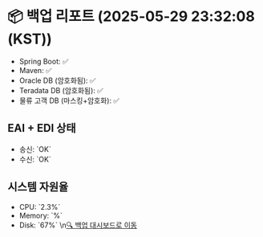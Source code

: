 # 📦 백업 리포트 (2025-05-29 23:32:08 (KST))
- Spring Boot: ✅
- Maven: ✅
- Oracle DB (암호화됨): ✅
- Teradata DB (암호화됨): ✅
- 물류 고객 DB (마스킹+암호화): ✅
## EAI + EDI 상태
- 송신: \`OK\`
- 수신: \`OK\`
## 시스템 자원율
- CPU: \`2.3%\`
- Memory: \`%\`
- Disk: \`67%\`
\n[🔍 백업 대시보드로 이동](../index.html)
